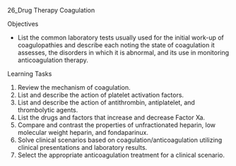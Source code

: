 26_Drug Therapy Coagulation

Objectives

* List the common laboratory tests usually used for the initial work-up of coagulopathies and describe each noting the state of coagulation it assesses, the disorders in which it is abnormal, and its use in monitoring anticoagulation therapy.

Learning Tasks

1. Review the mechanism of coagulation.
2. List and describe the action of platelet activation factors.
3. List and describe the action of antithrombin, antiplatelet, and thrombolytic agents.
4. List the drugs and factors that increase and decrease Factor Xa.
5. Compare and contrast the properties of unfractionated heparin, low molecular weight heparin, and fondaparinux.
6. Solve clinical scenarios based on coagulation/anticoagulation utilizing clinical presentations and laboratory results.
7. Select the appropriate anticoagulation treatment for a clinical scenario.
